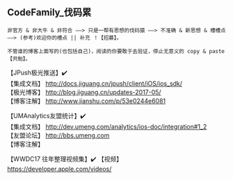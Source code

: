  


## CodeFamily_伐码累


`非官方 & 非大牛 & 非符合 ——> 只是一帮有思想的伐码猿 ——> 不准确 & 新思想 & 槽槽点 ——> (参考)欢迎你的槽点 || 补充 ！【招募】。`


`不管谁的博客上面写的(也包括自己)，阅读的你要敢于去验证，停止无意义的 copy & paste【共勉】。`



【JPush极光推送】✔️    
【集成文档】 http://docs.jiguang.cn/jpush/client/iOS/ios_sdk/    
【极光博客】 http://blog.jiguang.cn/updates-2017-05/  
【博客注解】 http://www.jianshu.com/p/53e0244e6081

 
【UMAnalytics友盟统计】✔️    
【集成文档】 http://dev.umeng.com/analytics/ios-doc/integration#1_2    
【友盟论坛】 http://bbs.umeng.com  
【博客注解】 









【WWDC17 往年整理视频集】✔️ 
【视频】https://developer.apple.com/videos/
 
